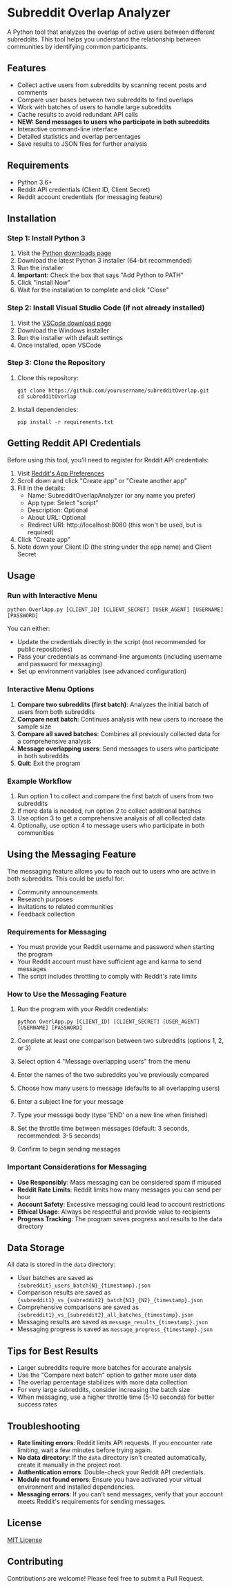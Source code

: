 # Subreddit Overlap Analyzer

A Python tool that analyzes the overlap of active users between different subreddits. This tool helps you understand the relationship between communities by identifying common participants.

## Features

- Collect active users from subreddits by scanning recent posts and comments
- Compare user bases between two subreddits to find overlaps
- Work with batches of users to handle large subreddits
- Cache results to avoid redundant API calls
- **NEW: Send messages to users who participate in both subreddits**
- Interactive command-line interface
- Detailed statistics and overlap percentages
- Save results to JSON files for further analysis

## Requirements

- Python 3.6+
- Reddit API credentials (Client ID, Client Secret)
- Reddit account credentials (for messaging feature)

## Installation

### Step 1: Install Python 3

1. Visit the [Python downloads page](https://www.python.org/downloads/windows/)
2. Download the latest Python 3 installer (64-bit recommended)
3. Run the installer
4. **Important:** Check the box that says "Add Python to PATH"
5. Click "Install Now"
6. Wait for the installation to complete and click "Close"

### Step 2: Install Visual Studio Code (if not already installed)

1. Visit the [VSCode download page](https://code.visualstudio.com/download)
2. Download the Windows installer
3. Run the installer with default settings
4. Once installed, open VSCode

### Step 3: Clone the Repository

1. Clone this repository:
   ```
   git clone https://github.com/yourusername/subredditOverlap.git
   cd subredditOverlap
   ```

2. Install dependencies:
   ```
   pip install -r requirements.txt
   ```

## Getting Reddit API Credentials

Before using this tool, you'll need to register for Reddit API credentials:

1. Visit [Reddit's App Preferences](https://www.reddit.com/prefs/apps)
2. Scroll down and click "Create app" or "Create another app"
3. Fill in the details:
   - Name: SubredditOverlapAnalyzer (or any name you prefer)
   - App type: Select "script"
   - Description: Optional
   - About URL: Optional
   - Redirect URI: http://localhost:8080 (this won't be used, but is required)
4. Click "Create app"
5. Note down your Client ID (the string under the app name) and Client Secret

## Usage

### Run with Interactive Menu

```
python OverlApp.py [CLIENT_ID] [CLIENT_SECRET] [USER_AGENT] [USERNAME] [PASSWORD]
```

You can either:
- Update the credentials directly in the script (not recommended for public repositories)
- Pass your credentials as command-line arguments (including username and password for messaging)
- Set up environment variables (see advanced configuration)

### Interactive Menu Options

1. **Compare two subreddits (first batch)**: Analyzes the initial batch of users from both subreddits
2. **Compare next batch**: Continues analysis with new users to increase the sample size
3. **Compare all saved batches**: Combines all previously collected data for a comprehensive analysis
4. **Message overlapping users**: Send messages to users who participate in both subreddits
5. **Quit**: Exit the program

### Example Workflow

1. Run option 1 to collect and compare the first batch of users from two subreddits
2. If more data is needed, run option 2 to collect additional batches
3. Use option 3 to get a comprehensive analysis of all collected data
4. Optionally, use option 4 to message users who participate in both communities

## Using the Messaging Feature

The messaging feature allows you to reach out to users who are active in both subreddits. This could be useful for:
- Community announcements
- Research purposes
- Invitations to related communities
- Feedback collection

### Requirements for Messaging

- You must provide your Reddit username and password when starting the program
- Your Reddit account must have sufficient age and karma to send messages
- The script includes throttling to comply with Reddit's rate limits

### How to Use the Messaging Feature

1. Run the program with your Reddit credentials:
   ```
   python OverlApp.py [CLIENT_ID] [CLIENT_SECRET] [USER_AGENT] [USERNAME] [PASSWORD]
   ```

2. Complete at least one comparison between two subreddits (options 1, 2, or 3)

3. Select option 4 "Message overlapping users" from the menu

4. Enter the names of the two subreddits you've previously compared

5. Choose how many users to message (defaults to all overlapping users)

6. Enter a subject line for your message

7. Type your message body (type 'END' on a new line when finished)

8. Set the throttle time between messages (default: 3 seconds, recommended: 3-5 seconds)

9. Confirm to begin sending messages

### Important Considerations for Messaging

- **Use Responsibly**: Mass messaging can be considered spam if misused
- **Reddit Rate Limits**: Reddit limits how many messages you can send per hour
- **Account Safety**: Excessive messaging could lead to account restrictions
- **Ethical Usage**: Always be respectful and provide value to recipients
- **Progress Tracking**: The program saves progress and results to the data directory

## Data Storage

All data is stored in the `data` directory:
- User batches are saved as `{subreddit}_users_batch{N}_{timestamp}.json`
- Comparison results are saved as `{subreddit1}_vs_{subreddit2}_batch{N1}_{N2}_{timestamp}.json`
- Comprehensive comparisons are saved as `{subreddit1}_vs_{subreddit2}_all_batches_{timestamp}.json`
- Messaging results are saved as `message_results_{timestamp}.json`
- Messaging progress is saved as `message_progress_{timestamp}.json`

## Tips for Best Results

- Larger subreddits require more batches for accurate analysis
- Use the "Compare next batch" option to gather more user data
- The overlap percentage stabilizes with more data collection
- For very large subreddits, consider increasing the batch size
- When messaging, use a higher throttle time (5-10 seconds) for better success rates

## Troubleshooting

- **Rate limiting errors**: Reddit limits API requests. If you encounter rate limiting, wait a few minutes before trying again.
- **No data directory**: If the `data` directory isn't created automatically, create it manually in the project root.
- **Authentication errors**: Double-check your Reddit API credentials.
- **Module not found errors**: Ensure you have activated your virtual environment and installed dependencies.
- **Messaging errors**: If you can't send messages, verify that your account meets Reddit's requirements for sending messages.

## License

[MIT License](LICENSE)

## Contributing

Contributions are welcome! Please feel free to submit a Pull Request.
